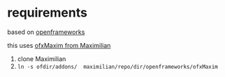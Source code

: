 # requirements

based on [openframeworks](http://openframeworks.cc/)

this uses [ofxMaxim from Maximilian](https://github.com/micknoise/Maximilian) 

1. clone Maximilian
  2. ```ln -s ofdir/addons/  maximilian/repo/dir/openframeworks/ofxMaxim```


